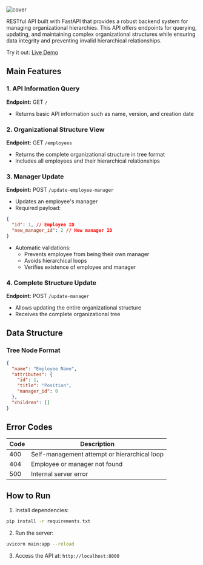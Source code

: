 <img src="https://res.cloudinary.com/dnqiosdb6/image/upload/v1739812292/organi-flow-api-cover_sqymud.png" alt="cover">

RESTful API built with FastAPI that provides a robust backend system for managing organizational hierarchies. This API offers endpoints for querying, updating, and maintaining complex organizational structures while ensuring data integrity and preventing invalid hierarchical relationships.

Try it out: [Live Demo](https://organi-flow-api.onrender.com)

## Main Features

### 1. API Information Query

**Endpoint:** GET `/`

- Returns basic API information such as name, version, and creation date

### 2. Organizational Structure View

**Endpoint:** GET `/employees`

- Returns the complete organizational structure in tree format
- Includes all employees and their hierarchical relationships

### 3. Manager Update

**Endpoint:** POST `/update-employee-manager`

- Updates an employee's manager
- Required payload:

```json
{
  "id": 1, // Employee ID
  "new_manager_id": 2 // New manager ID
}
```

- Automatic validations:
  - Prevents employee from being their own manager
  - Avoids hierarchical loops
  - Verifies existence of employee and manager

### 4. Complete Structure Update

**Endpoint:** POST `/update-manager`

- Allows updating the entire organizational structure
- Receives the complete organizational tree

## Data Structure

### Tree Node Format

```json
{
  "name": "Employee Name",
  "attributes": {
    "id": 1,
    "title": "Position",
    "manager_id": 0
  },
  "children": []
}
```

## Error Codes

| Code | Description                                  |
| ---- | -------------------------------------------- |
| 400  | Self-management attempt or hierarchical loop |
| 404  | Employee or manager not found                |
| 500  | Internal server error                        |

## How to Run

1. Install dependencies:

```bash
pip install -r requirements.txt
```

2. Run the server:

```bash
uvicorn main:app --reload
```

3. Access the API at: `http://localhost:8000`
